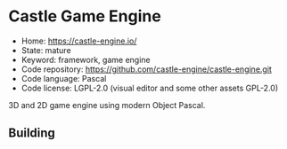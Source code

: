 # Castle Game Engine

- Home: https://castle-engine.io/
- State: mature
- Keyword: framework, game engine
- Code repository: https://github.com/castle-engine/castle-engine.git
- Code language: Pascal
- Code license: LGPL-2.0 (visual editor and some other assets GPL-2.0)

3D and 2D game engine using modern Object Pascal.

## Building


